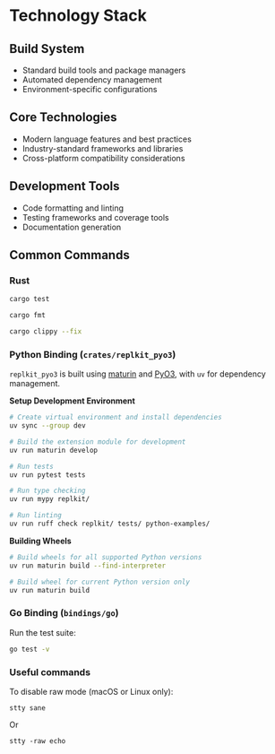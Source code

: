 # Technology Stack

## Build System
- Standard build tools and package managers
- Automated dependency management
- Environment-specific configurations

## Core Technologies
- Modern language features and best practices
- Industry-standard frameworks and libraries
- Cross-platform compatibility considerations

## Development Tools
- Code formatting and linting
- Testing frameworks and coverage tools
- Documentation generation

## Common Commands

### Rust

```bash
cargo test

cargo fmt

cargo clippy --fix
```

### Python Binding (`crates/replkit_pyo3`)

`replkit_pyo3` is built using [maturin](https://github.com/PyO3/maturin) and [PyO3](https://github.com/PyO3/pyo3), with `uv` for dependency management.

**Setup Development Environment**

```bash
# Create virtual environment and install dependencies
uv sync --group dev

# Build the extension module for development
uv run maturin develop

# Run tests
uv run pytest tests

# Run type checking
uv run mypy replkit/

# Run linting
uv run ruff check replkit/ tests/ python-examples/
```

**Building Wheels**

```bash
# Build wheels for all supported Python versions
uv run maturin build --find-interpreter

# Build wheel for current Python version only
uv run maturin build
```


### Go Binding (`bindings/go`)

Run the test suite:

```bash
go test -v
```


### Useful commands

To disable raw mode (macOS or Linux only):

```
stty sane
```

Or

```
stty -raw echo
```
